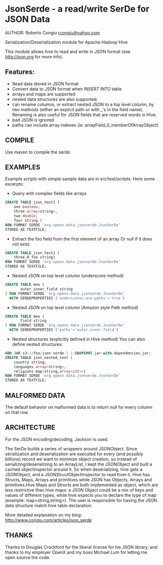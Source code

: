JsonSerde - a read/write SerDe for JSON Data
============================================
AUTHOR: Roberto Congiu <rcongiu@yahoo.com>

Serialization/Deserialization module for Apache Hadoop Hive

This module allows hive to read and write in JSON format (see http://json.org for more info).

Features:
---------
* Read data stored in JSON format
* Convert data to JSON format when INSERT INTO table
* arrays and maps are supported
* nested data structures are also supported.
* can rename columns, or extract nested JSON to a top level column, by two methods (either an explicit path or with _'s in the field name). Renaming is also useful for JSON fields that are reserved words in Hive.
* bad JSON is ignored
* paths can include array indexes (ie: arrayField_0_memberOfArrayObject)

COMPILE
-------
Use maven to compile the serde.

EXAMPLES
--------
Example scripts with simple sample data are in src/test/scripts. Here some excerpts:

* Query with complex fields like arrays
```sql
CREATE TABLE json_test1 (
	one boolean,
	three array<string>,
	two double,
	four string )
ROW FORMAT SERDE 'org.openx.data.jsonserde.JsonSerDe'
STORED AS TEXTFILE;
```

* Extract the foo field from the first element of an array
Or null if it does not exist.
```sql
CREATE TABLE json_test1 (
	three_0_foo string)
ROW FORMAT SERDE 'org.openx.data.jsonserde.JsonSerDe'
STORED AS TEXTFILE;
```

* Nested JSON on top level column (underscore method)
```sql
CREATE TABLE moo (
       outer_inner_field string
) ROW FORMAT SERDE 'org.openx.data.jsonserde.JsonSerDe'
  WITH SERDEPROPERTIES ('underscores-are-paths'='true')
```

* Nested JSON on top level column (Amazon style Path method)
```sql
CREATE TABLE moo (
       field string
) ROW FORMAT SERDE 'org.openx.data.jsonserde.JsonSerDe'
  WITH SERDEPROPERTIES ('paths'='outer.inner.field')
```

* Nested structures (explicitly defined in Hive method)
You can also define nested structures:
```sql
ADD JAR s3://foo/json-serde-1.1-SNAPSHOT-jar-with-dependencies.jar;
CREATE TABLE json_nested_test (
	country string,
	languages array<string>,
	religions map<string,array<int>>)
ROW FORMAT SERDE 'org.openx.data.jsonserde.JsonSerDe'
STORED AS TEXTFILE;
```

MALFORMED DATA
--------------
The default behavior on malformed data is to return null for every column on that row.


ARCHITECTURE
------------
For the JSON encoding/decoding, Jackson is used.

The SerDe builds a series of wrappers around JSONObject. Since serialization and deserialization are executed for every (and possibly billions) record we want to minimize object creation, so instead of serializing/deserializing to an ArrayList, I kept the JSONObject and built a cached objectinspector around it. So when deserializing, hive gets a JSONObject, and a JSONStructObjectInspector to read from it. Hive has Structs, Maps, Arrays and primitives while JSON has Objects, Arrays and primitives.Hive Maps and Structs are both implemented as object, which are less restrictive than hive maps: a JSON Object could be a mix of keys and values of different types, while hive expects you to declare the type of map (example: map<string,string>). The user is responsible for having the JSON data structure match hive table declaration.

More detailed explanation on my blog:
http://www.congiu.com/articles/json_serde


THANKS
------
Thanks to Douglas Crockford for the liberal license for his JSON library, and thanks to my employer OpenX and my boss Michael Lum for letting me open source the code.




